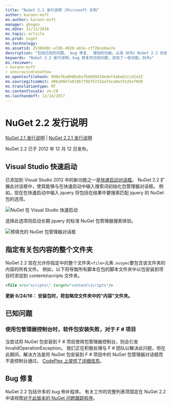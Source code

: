```yaml
---
title: "NuGet 2.2 发行说明 |Microsoft 文档"
author: karann-msft
ms.author: karann-msft
manager: ghogen
ms.date: 11/11/2016
ms.topic: article
ms.prod: nuget
ms.technology: 
ms.assetid: 25389d8c-e7db-4920-ab5e-cff20cebee7e
description: "包括已知的问题、 bug 修复、 增加的功能，以及 DCRs NuGet 2.2 的发行说明。"
keywords: "NuGet 2.2 发行说明，bug 修复的已知问题，添加了一些功能，DCRs"
ms.reviewer:
- karann-msft
- unniravindranathan
ms.openlocfilehash: 690e76a0686a5e7bb699410edef4a6e62ccd2a32
ms.sourcegitcommit: d0ba99bfe019b779b75731bafdca8a37e35ef0d9
ms.translationtype: MT
ms.contentlocale: zh-CN
ms.lasthandoff: 12/14/2017
---
```

# <a name="nuget-22-release-notes"></a>NuGet 2.2 发行说明

[NuGet 2.1 发行说明](../release-notes/nuget-2.1.md) | [NuGet 2.2.1 发行说明](../release-notes/nuget-2.2.1.md)

NuGet 2.2 已于 2012 年 12 月 12 日发布。

## <a name="visual-studio-quick-launch"></a>Visual Studio 快速启动
已添加到 Visual Studio 2012 中的新功能之一是[快速启动对话框](http://msdn.microsoft.com/library/hh417697.aspx)。 NuGet 2.2 扩展此对话框中，使其能够与在快速启动中输入搜索词初始化包管理器对话框。 例如，现在在快速启动中输入 jquery 将包括在结果中要搜索匹配 jquery 的 NuGet 包的选项。

![NuGet 在 Visual Studio 快速启动](./media/quick-launch.png)

选择此选项将启动长期 jquery 的标准 NuGet 包管理器搜索体验。

![预填充的 NuGet 包管理器对话框](./media/pkg-mgr-search-from-quick-launch.png)

## <a name="specify-entire-folder-for-package-contents"></a>指定有关包内容的整个文件夹
NuGet 2.2 现在允许你指定中的整个文件夹`<file>`元素`.nuspec`要包含该文件夹的内容的所有文件。 例如，以下将导致所有脚本在包的脚本文件夹中以包安装到项目时添加到 contents\scripts 文件夹。

```xml
<file src="scripts\" target="content\scripts"/>
```

**更新 6/24/16： 安装包时，将忽略空文件夹中的"内容"文件夹。**

## <a name="known-issues"></a>已知问题

### <a name="package-installation-fails-for-f-projects-when-using-the-package-manager-console"></a>使用包管理器控制台时，软件包安装失败，对于 F # 项目
当尝试将 NuGet 包安装到 F # 项目使用包管理器控制台，则会引发 InvalidOperationException。 我们正在积极处理与 F # 团队以解决此问题，但在此期间，解决方法是将 NuGet 包安装到 F # 项目中的 NuGet 包管理器对话框而不是控制台通过。 [CodePlex 上提供了详细信息](http://nuget.codeplex.com/workitem/2873)。


## <a name="bug-fixes"></a>Bug 修复
NuGet 2.2 包括许多的 bug 修补程序。 有关工作的完整列表项固定在 NuGet 2.2 中请视图[对于此版本的 NuGet 问题跟踪程序](http://nuget.codeplex.com/workitem/list/advanced?keyword=&status=Closed&type=All&priority=All&release=NuGet%202.2&assignedTo=All&component=All&sortField=LastUpdatedDate&sortDirection=Descending&page=0)。
